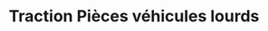 ---
title: "Traction Pièces véhicules lourds"
url: /delson/traction-pieces-vehicules-lourds/
shop: car repair
---